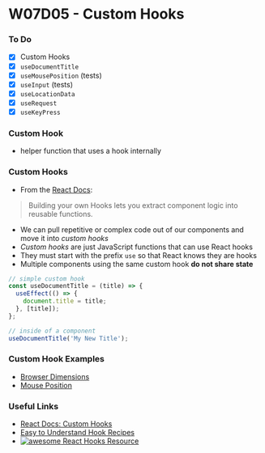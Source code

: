 # W07D05 - Custom Hooks

### To Do
- [x] Custom Hooks
- [x] `useDocumentTitle`
- [x] `useMousePosition` (tests)
- [x] `useInput` (tests)
- [x] `useLocationData`
- [x] `useRequest`
- [x] `useKeyPress`

### Custom Hook
* helper function that uses a hook internally

### Custom Hooks
- From the [React Docs](https://reactjs.org/docs/hooks-custom.html):
> Building your own Hooks lets you extract component logic into reusable functions.
- We can pull repetitive or complex code out of our components and move it into _custom hooks_
- _Custom hooks_ are just JavaScript functions that can use React hooks
- They must start with the prefix `use` so that React knows they are hooks
- Multiple components using the same custom hook **do not share state**

```js
// simple custom hook
const useDocumentTitle = (title) => {
  useEffect(() => {
    document.title = title;
  }, [title]);
};

// inside of a component
useDocumentTitle('My New Title');
```

### Custom Hook Examples
- [Browser Dimensions](https://codesandbox.io/s/custom-hooks-exercise-browser-dimensions-d5tv7)
- [Mouse Position](https://codesandbox.io/s/eloquent-allen-dxfns?fontsize=14)

### Useful Links
- [React Docs: Custom Hooks](https://reactjs.org/docs/hooks-custom.html)
- [Easy to Understand Hook Recipes](https://usehooks.com/)
- [![awesome](https://camo.githubusercontent.com/1997c7e760b163a61aba3a2c98f21be8c524be29/68747470733a2f2f617765736f6d652e72652f62616467652e737667) React Hooks Resource](https://github.com/rehooks/awesome-react-hooks)
